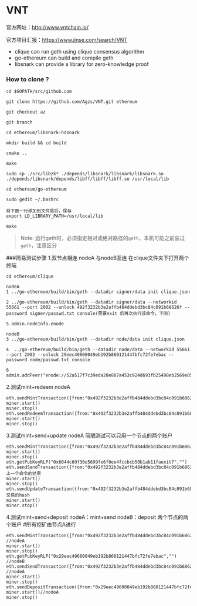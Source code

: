 # VNT
官方网址：http://www.vntchain.io/

官方项目汇报：https://www.jinse.com/search/VNT

* clique can run geth using clique consensus algorithm
* go-ethereum can build and compile geth
* libsnark can provide a library for zero-knowledge proof

### How to clone ?
```
cd $GOPATH/src/github.com

git clone https://github.com/Agzs/VNT.git ethereum

git checkout az

git branch

cd ethereum/libsnark-hdsnark

mkdir build && cd build

cmake ..

make

sudo cp ./src/libzk* ./depends/libsnark/libsnark/libsnark.so ./depends/libsnark/depends/libff/libff/libff.so /usr/local/lib

cd ethereum/go-ethereum

sudo gedit ~/.bashrc

将下面一行添加到文件最后，保存
export LD_LIBRARY_PATH=/usr/local/lib

make

```

> Note: 运行geth时，必须指定相对或绝对路径的`geth`，本机可能之前装过`geth`，注意区分

###简易测试步骤
1.双节点相连 nodeA 与nodeB互连 在clique文件夹下打开两个终端
```
cd ethereum/clique

nodeA
1 ../go-ethereum/build/bin/geth --datadir signer/data init clique.json

2 ../go-ethereum/build/bin/geth --datadir signer/data --networkid 55661 --port 2002 --unlock 492f3232b3e2affb484ddebd3bc84c091b68626f --password signer/passwd.txt console(需要exit 后再次执行该命令，下同)

5 admin.nodeInfo.enode

nodeB
3 ../go-ethereum/build/bin/geth --datadir node/data init clique.json

4  ../go-ethereum/build/bin/geth --datadir node/data --networkid 55661 --port 2003 --unlock 29eec49600049eb192b860121447bfc72fe7ebac --password node/passwd.txt console

6 admin.addPeer("enode://52a517f7c39eda20e807a453c924d693fb25498eb2569e059e6094e0bfaa9398f09296cc532b9eeaf56d09618ccb7b9ea28ab4e428a0e0b06b695045b2bc978b@127.0.0.1:2002")

```
2.测试mint+redeem  nodeA
```
eth.sendMintTransaction({from:"0x492f3232b3e2affb484ddebd3bc84c091b68626f",value:"0x1234"})
miner.start()
miner.stop()
eth.sendRedeemTransaction({from:"0x492f3232b3e2affb484ddebd3bc84c091b68626f",value:"0x123"})
miner.start()
miner.stop()
```
3.测试mint+send+update   nodeA   简陋测试可以只用一个节点的两个账户
```
eth.sendMintTransaction({from:"0x492f3232b3e2affb484ddebd3bc84c091b68626f",value:"0x1234"})
miner.start()
miner.stop()
eth.getPubKeyRLP("0x6044c69f30e5699fe6f0ee4fccbcb50b1ab11faexit7","")
eth.sendSendTransaction({from:"0x492f3232b3e2affb484ddebd3bc84c091b68626f",value:"0x123",pubKey:"0xf842a0dfdc52fc4652e878a5ab8b714c493ccf4b8fc1106d457941a25989ce4ee2f5d7a0e600c1f446799b44e9e5d23712176a12dec4f4731e1adc7cc26f74b5e8a3d9c0"})//pubkey:上一个命令的结果
miner.start()
miner.stop()
eth.sendUpdateTransaction({from:"0x492f3232b3e2affb484ddebd3bc84c091b68626f",txHash:"0x3493dc889528bc975436fcfb2fae9fd3d1829ecac0161e966a1459ab9df36f88"})//txHash:send 交易的hash
miner.start()
miner.stop()
```
4.测试mint+send+deposit  nodeA：mint+send   nodeB：deposit 两个节点的两个账户 #所有挖矿由节点A进行
```
eth.sendMintTransaction({from:"0x492f3232b3e2affb484ddebd3bc84c091b68626f",value:"0x1234"}) //nodeA
miner.start()
miner.stop()
eth.getPubKeyRLP("0x29eec49600049eb192b860121447bfc72fe7ebac","") //nodeB
eth.sendSendTransaction({from:"0x492f3232b3e2affb484ddebd3bc84c091b68626f",value:"0x123",pubKey:"0xf842a060e7f3a9fb0aff7485bcc189d1775789eba8022d9eb1d3b3c8809191964e7a0da0ecf05f7cfc6a6d18ff0831e6ef0097d1bfa7a6b6efcda6557431b2ae72429a79"})
//nodeA
miner.start()
miner.stop()
eth.sendDepositTransaction({from:"0x29eec49600049eb192b860121447bfc72fe7ebac",txHash:"0xb13787daae6718378334577d9ed16fda0575ddfa0511546d79c3eea1970f9753",key:""})//nodeB
miner.start()//nodeA
miner.stop()
```
